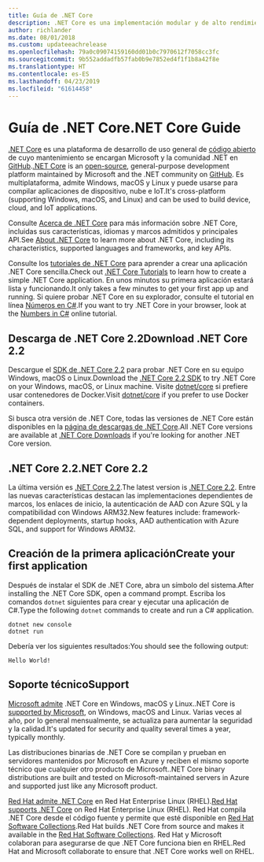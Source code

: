 ```yaml
---
title: Guía de .NET Core
description: .NET Core es una implementación modular y de alto rendimiento de .NET para crear aplicaciones de Windows, Linux y Mac. Obtenga información sobre .NET Core para comenzar.
author: richlander
ms.date: 08/01/2018
ms.custom: updateeachrelease
ms.openlocfilehash: 79a0c09074159160dd01b0c7970612f7058cc3fc
ms.sourcegitcommit: 9b552addadfb57fab0b9e7852ed4f1f1b8a42f8e
ms.translationtype: HT
ms.contentlocale: es-ES
ms.lasthandoff: 04/23/2019
ms.locfileid: "61614458"
---
```

# <a name="net-core-guide"></a><span data-ttu-id="1aab6-104">Guía de .NET Core</span><span class="sxs-lookup"><span data-stu-id="1aab6-104">.NET Core Guide</span></span>

<span data-ttu-id="1aab6-105">[.NET Core](about.md) es una plataforma de desarrollo de uso general de [código abierto](https://github.com/dotnet/coreclr/blob/master/LICENSE.TXT) de cuyo mantenimiento se encargan Microsoft y la comunidad .NET en [GitHub](https://github.com/dotnet/core).</span><span class="sxs-lookup"><span data-stu-id="1aab6-105">[.NET Core](about.md) is an [open-source](https://github.com/dotnet/coreclr/blob/master/LICENSE.TXT), general-purpose development platform maintained by Microsoft and the .NET community on [GitHub](https://github.com/dotnet/core).</span></span> <span data-ttu-id="1aab6-106">Es multiplataforma, admite Windows, macOS y Linux y puede usarse para compilar aplicaciones de dispositivo, nube e IoT.</span><span class="sxs-lookup"><span data-stu-id="1aab6-106">It's cross-platform (supporting Windows, macOS, and Linux) and can be used to build device, cloud, and IoT applications.</span></span>

<span data-ttu-id="1aab6-107">Consulte [Acerca de .NET Core](about.md) para más información sobre .NET Core, incluidas sus características, idiomas y marcos admitidos y principales API.</span><span class="sxs-lookup"><span data-stu-id="1aab6-107">See [About .NET Core](about.md) to learn more about .NET Core, including its characteristics, supported languages and frameworks, and key APIs.</span></span>

<span data-ttu-id="1aab6-108">Consulte los [tutoriales de .NET Core](tutorials/index.md) para aprender a crear una aplicación .NET Core sencilla.</span><span class="sxs-lookup"><span data-stu-id="1aab6-108">Check out [.NET Core Tutorials](tutorials/index.md) to learn how to create a simple .NET Core application.</span></span> <span data-ttu-id="1aab6-109">En unos minutos su primera aplicación estará lista y funcionando.</span><span class="sxs-lookup"><span data-stu-id="1aab6-109">It only takes a few minutes to get your first app up and running.</span></span> <span data-ttu-id="1aab6-110">Si quiere probar .NET Core en su explorador, consulte el tutorial en línea [Números en C#](../csharp/tutorials/intro-to-csharp/numbers-in-csharp.yml).</span><span class="sxs-lookup"><span data-stu-id="1aab6-110">If you want to try .NET Core in your browser, look at the [Numbers in C#](../csharp/tutorials/intro-to-csharp/numbers-in-csharp.yml) online tutorial.</span></span>

## <a name="download-net-core-22"></a><span data-ttu-id="1aab6-111">Descarga de .NET Core 2.2</span><span class="sxs-lookup"><span data-stu-id="1aab6-111">Download .NET Core 2.2</span></span>

<span data-ttu-id="1aab6-112">Descargue el [SDK de .NET Core 2.2](https://www.microsoft.com/net/download) para probar .NET Core en su equipo Windows, macOS o Linux.</span><span class="sxs-lookup"><span data-stu-id="1aab6-112">Download the [.NET Core  2.2 SDK](https://www.microsoft.com/net/download) to try .NET Core on your Windows, macOS, or Linux machine.</span></span> <span data-ttu-id="1aab6-113">Visite [dotnet/core](https://hub.docker.com/_/microsoft-dotnet-core/) si prefiere usar contenedores de Docker.</span><span class="sxs-lookup"><span data-stu-id="1aab6-113">Visit [dotnet/core](https://hub.docker.com/_/microsoft-dotnet-core/) if you prefer to use Docker containers.</span></span>

<span data-ttu-id="1aab6-114">Si busca otra versión de .NET Core, todas las versiones de .NET Core están disponibles en la [página de descargas de .NET Core](https://www.microsoft.com/net/download/archives).</span><span class="sxs-lookup"><span data-stu-id="1aab6-114">All .NET Core versions are available at [.NET Core Downloads](https://www.microsoft.com/net/download/archives) if you're looking for another .NET Core version.</span></span>

## <a name="net-core-22"></a><span data-ttu-id="1aab6-115">.NET Core 2.2</span><span class="sxs-lookup"><span data-stu-id="1aab6-115">.NET Core 2.2</span></span>

<span data-ttu-id="1aab6-116">La última versión es [.NET Core 2.2](whats-new/dotnet-core-2-2.md).</span><span class="sxs-lookup"><span data-stu-id="1aab6-116">The latest version is [.NET Core 2.2](whats-new/dotnet-core-2-2.md).</span></span> <span data-ttu-id="1aab6-117">Entre las nuevas características destacan las implementaciones dependientes de marcos, los enlaces de inicio, la autenticación de AAD con Azure SQL y la compatibilidad con Windows ARM32.</span><span class="sxs-lookup"><span data-stu-id="1aab6-117">New features include: framework-dependent deployments, startup hooks, AAD authentication with Azure SQL, and support for Windows ARM32.</span></span>

## <a name="create-your-first-application"></a><span data-ttu-id="1aab6-118">Creación de la primera aplicación</span><span class="sxs-lookup"><span data-stu-id="1aab6-118">Create your first application</span></span>

<span data-ttu-id="1aab6-119">Después de instalar el SDK de .NET Core, abra un símbolo del sistema.</span><span class="sxs-lookup"><span data-stu-id="1aab6-119">After installing the .NET Core SDK, open a command prompt.</span></span> <span data-ttu-id="1aab6-120">Escriba los comandos `dotnet` siguientes para crear y ejecutar una aplicación de C#.</span><span class="sxs-lookup"><span data-stu-id="1aab6-120">Type the following `dotnet` commands to create and run a C# application.</span></span>

```console
dotnet new console
dotnet run
```

<span data-ttu-id="1aab6-121">Debería ver los siguientes resultados:</span><span class="sxs-lookup"><span data-stu-id="1aab6-121">You should see the following output:</span></span>

```console
Hello World!
```

## <a name="support"></a><span data-ttu-id="1aab6-122">Soporte técnico</span><span class="sxs-lookup"><span data-stu-id="1aab6-122">Support</span></span>

<span data-ttu-id="1aab6-123">[Microsoft admite](https://www.microsoft.com/net/support/policy) .NET Core en Windows, macOS y Linux.</span><span class="sxs-lookup"><span data-stu-id="1aab6-123">.NET Core is [supported by Microsoft](https://www.microsoft.com/net/support/policy), on Windows, macOS and Linux.</span></span> <span data-ttu-id="1aab6-124">Varias veces al año, por lo general mensualmente, se actualiza para aumentar la seguridad y la calidad.</span><span class="sxs-lookup"><span data-stu-id="1aab6-124">It's updated for security and quality several times a year, typically monthly.</span></span>

<span data-ttu-id="1aab6-125">Las distribuciones binarias de .NET Core se compilan y prueban en servidores mantenidos por Microsoft en Azure y reciben el mismo soporte técnico que cualquier otro producto de Microsoft.</span><span class="sxs-lookup"><span data-stu-id="1aab6-125">.NET Core binary distributions are built and tested on Microsoft-maintained servers in Azure and supported just like any Microsoft product.</span></span>

<span data-ttu-id="1aab6-126">[Red Hat admite .NET Core](http://redhatloves.net/) en Red Hat Enterprise Linux (RHEL).</span><span class="sxs-lookup"><span data-stu-id="1aab6-126">[Red Hat supports .NET Core](http://redhatloves.net/) on Red Hat Enterprise Linux (RHEL).</span></span> <span data-ttu-id="1aab6-127">Red Hat compila .NET Core desde el código fuente y permite que esté disponible en [Red Hat Software Collections](https://developers.redhat.com/products/softwarecollections/overview/).</span><span class="sxs-lookup"><span data-stu-id="1aab6-127">Red Hat builds .NET Core from source and makes it available in the [Red Hat Software Collections](https://developers.redhat.com/products/softwarecollections/overview/).</span></span> <span data-ttu-id="1aab6-128">Red Hat y Microsoft colaboran para asegurarse de que .NET Core funciona bien en RHEL.</span><span class="sxs-lookup"><span data-stu-id="1aab6-128">Red Hat and Microsoft collaborate to ensure that .NET Core works well on RHEL.</span></span>
